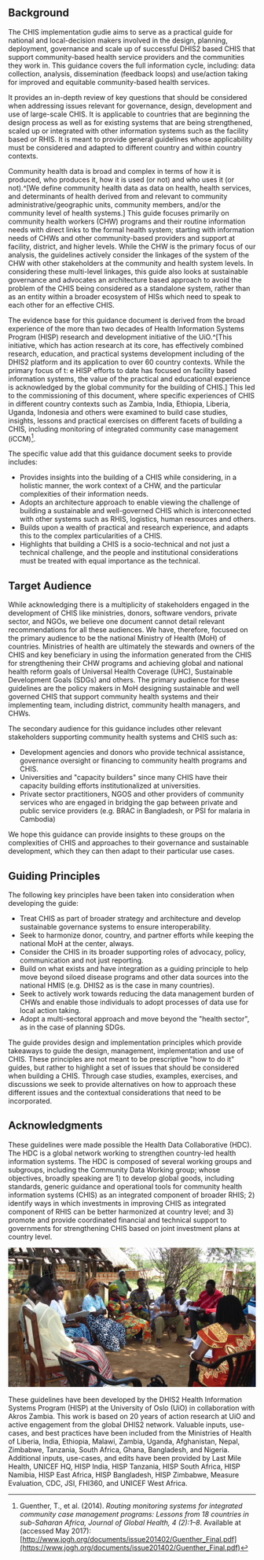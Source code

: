 ## Background
The CHIS implementation gudie aims to serve as a practical guide for national and local-decision makers involved in the design, planning, deployment, governance and scale up of successful DHIS2 based CHIS that support community-based health service providers and the communities they work in. This guidance covers the full information cycle, including: data collection, analysis, dissemination (feedback loops) and use/action taking for improved and equitable community-based health services.

It provides an in-depth review of key questions that should be considered when addressing issues relevant for governance, design, development and use of large-scale CHIS. It is applicable to countries that are beginning the design process as well as for existing systems that are being strengthened, scaled up or integrated with other information systems such as the facility based or RHIS. It is meant to provide general guidelines whose applicability must be considered and adapted to different country and within country contexts.

Community health data is broad and complex in terms of how it is produced, who produces it, how it is used (or not) and who uses it (or not).^[We define community health data as data on health, health services, and determinants of health derived from and relevant to community administrative/geographic units, community members, and/or the community level of health systems.] This guide focuses primarily on community health workers (CHW) programs and their routine information needs with direct links to the formal health system; starting with information needs of CHWs and other community-based providers and support at facility, district, and higher levels. While the CHW is the primary focus of our analysis, the guidelines actively consider the linkages of the system of the CHW with other stakeholders at the community and health system levels. In considering these multi-level linkages, this guide also looks at sustainable governance and advocates an architecture based approach to avoid the problem of the CHIS being considered as a standalone system, rather than as an entity within a broader ecosystem of HISs which need to speak to each other for an effective CHIS.

The evidence base for this guidance document is derived from the broad experience of the more than two decades of Health Information Systems Program (HISP) research and development initiative of the UiO.^[This initiative, which has action research at its core, has effectively combined research, education, and practical systems development including of the DHIS2 platform and its application to over 60 country contexts. While the primary focus of t: e HISP efforts to date has focused on facility based information systems, the value of the practical and educational experience is acknowledged by the global community for the building of CHIS.] This led to the commissioning of this document, where specific experiences of CHIS in different country contexts such as Zambia, India, Ethiopia, Liberia, Uganda, Indonesia and others were examined to build case studies, insights, lessons and practical exercises on different facets of building a CHIS, including monitoring of integrated community case management (iCCM)[^footnote1].

[^footnote1]: Guenther, T., et al. (2014). *Routing monitoring systems for integrated community case management programs: Lessons from 18 countries in sub-Saharan Africa, Journal of Global Health, 4 (2):1–8*. Available at (accessed May 2017): [http://www.jogh.org/documents/issue201402/Guenther_Final.pdf](https://www.jogh.org/documents/issue201402/Guenther_Final.pdf)

The specific value add that this guidance document seeks to provide includes:

- Provides insights into the building of a CHIS while considering, in a holistic manner, the work context of a CHW, and the particular complexities of their information needs.
- Adopts an architecture approach to enable viewing the challenge of building a sustainable and well-governed CHIS which is interconnected with other systems such as RHIS, logistics, human resources and others.
- Builds upon a wealth of practical and research experience, and adapts this to the complex particularities of a CHIS.
- Highlights that building a CHIS is a socio-technical and not just a technical challenge, and the people and institutional considerations must be treated with equal importance as the technical.

## Target Audience 

While acknowledging there is a multiplicity of stakeholders engaged in the development of CHIS like ministries, donors, software vendors, private sector, and NGOs, we believe one document cannot detail relevant recommendations for all these audiences. We have, therefore, focused on the primary audience to be the national Ministry of Health (MoH) of countries. Ministries of health are ultimately the stewards and owners of the CHIS and key beneficiary in using the information generated from the CHIS for strengthening their CHW programs and achieving global and national health reform goals of Universal Health Coverage (UHC), Sustainable Development Goals (SDGs) and others. The primary audience for these guidelines are the policy makers in MoH designing sustainable and well governed CHIS that support community health systems and their implementing team, including district, community health managers, and CHWs.

The secondary audience for this guidance includes other relevant stakeholders supporting community health systems and CHIS such as:

- Development agencies and donors who provide technical assistance, governance oversight or financing to community health programs and CHIS.
- Universities and "capacity builders" since many CHIS have their capacity building efforts institutionalized at universities.
- Private sector practitioners, NGOS and other providers of community services who are engaged in bridging the gap between private and public service providers (e.g. BRAC in Bangladesh, or PSI for malaria in Cambodia)

We hope this guidance can provide insights to these groups on the complexities of CHIS and approaches to their governance and sustainable development, which they can then adapt to their particular use cases.

## Guiding Principles

The following key principles have been taken into consideration when developing the guide:

- Treat CHIS as part of broader strategy and architecture and develop sustainable governance systems to ensure interoperability.
- Seek to harmonize donor, country, and partner efforts while keeping the national MoH at the center, always.
- Consider the CHIS in its broader supporting roles of advocacy, policy, communication and not just reporting.
- Build on what exists and have integration as a guiding principle to help move beyond siloed disease programs and other data sources into the national HMIS (e.g. DHIS2 as is the case in many countries).
- Seek to actively work towards reducing the data management burden of CHWs and enable those individuals to adopt processes of data use for local action taking.
- Adopt a multi-sectoral approach and move beyond the "health sector", as in the case of planning SDGs.

The guide provides design and implementation principles which provide takeaways to guide the design, management, implementation and use of CHIS. These principles are not meant to be prescriptive "how to do it" guides, but rather to highlight a set of issues that should be considered when building a CHIS. Through case studies, examples, exercises, and discussions we seek to provide alternatives on how to approach these different issues and the contextual considerations that need to be incorporated.

## Acknowledgments

These guidelines were made possible the Health Data Collaborative (HDC). The HDC is a global network working to strengthen country-led health information systems. The HDC is composed of several working groups and subgroups, including the Community Data Working group; whose objectives, broadly speaking are 1) to develop global goods, including standards, generic guidance and operational tools for community health information systems (CHIS) as an integrated component of broader RHIS; 2) identify ways in which investments in improving CHIS as integrated component of RHIS can be better harmonized at country level; and 3) promote and provide coordinated financial and technical support to governments for strengthening CHIS based on joint investment plans at country level.

![](resources/images/chis_figure3.jpeg)

These guidelines have been developed by the DHIS2 Health Information Systems Program (HISP) at the University of Oslo (UiO) in collaboration with Akros Zambia. This work is based on 20 years of action research at UiO and active engagement from the global DHIS2 network. Valuable inputs, use-cases, and best practices have been included from the Ministries of Health of Liberia, India, Ethiopia, Malawi, Zambia, Uganda, Afghanistan, Nepal, Zimbabwe, Tanzania, South Africa, Ghana, Bangladesh, and Nigeria. Additional inputs, use-cases, and edits have been provided by Last Mile Health, UNICEF HQ, HISP India, HISP Tanzania, HISP South Africa, HISP Namibia, HISP East Africa, HISP Bangladesh, HISP Zimbabwe, Measure Evaluation, CDC, JSI, FHI360, and UNICEF West Africa.
